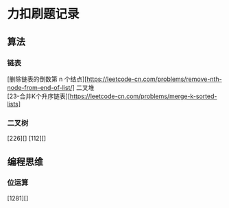 # 力扣刷题记录
## 算法
### 链表
[删除链表的倒数第 n 个结点][https://leetcode-cn.com/problems/remove-nth-node-from-end-of-list/]
 二叉堆   
[23-合并K个升序链表][https://leetcode-cn.com/problems/merge-k-sorted-lists]  
### 二叉树
[226][]
[112][]
## 编程思维
### 位运算
[1281][]